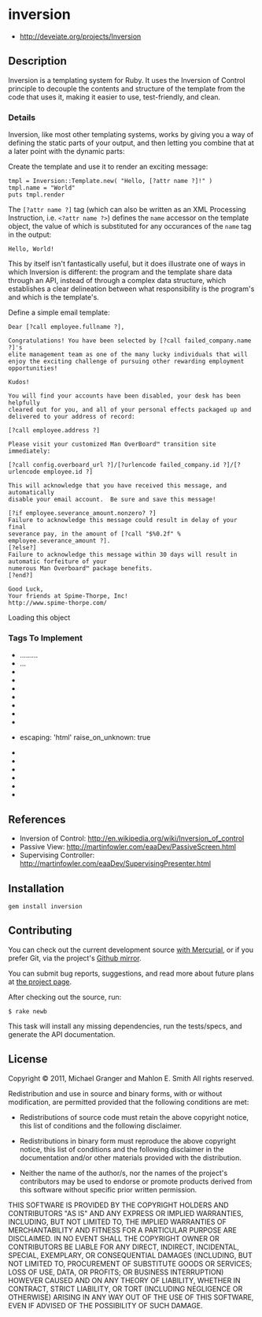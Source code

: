 # inversion

* http://deveiate.org/projects/Inversion


## Description

Inversion is a templating system for Ruby. It uses the Inversion of Control
principle to decouple the contents and structure of the template from the 
code that uses it, making it easier to use, test-friendly, and clean.


### Details

Inversion, like most other templating systems, works by giving you a way of defining the static parts of your output, and then letting you combine that at a later point with the dynamic parts:

Create the template and use it to render an exciting message:

	tmpl = Inversion::Template.new( "Hello, [?attr name ?]!" )
	tmpl.name = "World"
	puts tmpl.render

The `[?attr name ?]` tag (which can also be written as an XML Processing Instruction, i.e. `<?attr name ?>`) defines the `name` accessor on the template object, the value of which is substituted for any occurances of the `name` tag in the output:

    Hello, World!

This by itself isn't fantastically useful, but it does illustrate one of ways in which Inversion is different: the program and the template share data through an API, instead of through a complex data structure, which establishes a clear delineation between what responsibility is the program's and which is the template's. 

Define a simple email template:

	Dear [?call employee.fullname ?],
	
	Congratulations! You have been selected by [?call failed_company.name ?]'s
	elite management team as one of the many lucky individuals that will
	enjoy the exciting challenge of pursuing other rewarding employment
	opportunities!
	
	Kudos!
	
	You will find your accounts have been disabled, your desk has been helpfully 
	cleared out for you, and all of your personal effects packaged up and
	delivered to your address of record:
	
	[?call employee.address ?]
	
	Please visit your customized Man OverBoard™ transition site immediately:
	
	[?call config.overboard_url ?]/[?urlencode failed_company.id ?]/[?urlencode employee.id ?]
	
	This will acknowledge that you have received this message, and automatically 
	disable your email account.  Be sure and save this message!

	[?if employee.severance_amount.nonzero? ?]
	Failure to acknowledge this message could result in delay of your final 
	severance pay, in the amount of [?call "$%0.2f" % employee.severance_amount ?].
	[?else?]
	Failure to acknowledge this message within 30 days will result in automatic forfeiture of your
	numerous Man Overboard™ package benefits.
	[?end?]
		
	Good Luck,
	Your friends at Spime-Thorpe, Inc!
	http://www.spime-thorpe.com/

Loading this object 


### Tags To Implement

* <?if «conditional expression» ?>…<?elsif «conditional expression» ?>…<?else?>…<?end?>
* <?comment?>…<?end?>
* <?escape «attr/methodchain» ?>
* <?for «Enumerable attr/methodchain» ?>

  <?for obj, i in attr.each_with_index ?>
  <?end?>

* <?pp «attr/methodchain» ?>
* <?prettyprint «attr/methodchain» ?>
* <?timedelta «attr/methodchain» ?>
* <?unless «conditional expression» ?>
* <?urlencode «attr/methodchain» ?>

* <?config?>
  escaping: 'html'
  raise_on_unknown: true
  <?end ?>
* <?export «attr» ?>
* <?import «attr» ?>
* <?include «template path» ?>
* <?render «attr/methodchain» USING «template path» ?>
* <?yield ?>

* <?set  ?>



## References

* Inversion of Control: http://en.wikipedia.org/wiki/Inversion_of_control
* Passive View: http://martinfowler.com/eaaDev/PassiveScreen.html
* Supervising Controller: http://martinfowler.com/eaaDev/SupervisingPresenter.html


## Installation

    gem install inversion


## Contributing

You can check out the current development source [with Mercurial][hgrepo], or
if you prefer Git, via the project's [Github mirror][gitmirror].

You can submit bug reports, suggestions, and read more about future plans at
[the project page][projectpage].

After checking out the source, run:

	$ rake newb

This task will install any missing dependencies, run the tests/specs,
and generate the API documentation.


## License

Copyright © 2011, Michael Granger and Mahlon E. Smith
All rights reserved.

Redistribution and use in source and binary forms, with or without
modification, are permitted provided that the following conditions are met:

* Redistributions of source code must retain the above copyright notice,
  this list of conditions and the following disclaimer.

* Redistributions in binary form must reproduce the above copyright notice,
  this list of conditions and the following disclaimer in the documentation
  and/or other materials provided with the distribution.

* Neither the name of the author/s, nor the names of the project's
  contributors may be used to endorse or promote products derived from this
  software without specific prior written permission.

THIS SOFTWARE IS PROVIDED BY THE COPYRIGHT HOLDERS AND CONTRIBUTORS "AS IS"
AND ANY EXPRESS OR IMPLIED WARRANTIES, INCLUDING, BUT NOT LIMITED TO, THE
IMPLIED WARRANTIES OF MERCHANTABILITY AND FITNESS FOR A PARTICULAR PURPOSE ARE
DISCLAIMED. IN NO EVENT SHALL THE COPYRIGHT OWNER OR CONTRIBUTORS BE LIABLE
FOR ANY DIRECT, INDIRECT, INCIDENTAL, SPECIAL, EXEMPLARY, OR CONSEQUENTIAL
DAMAGES (INCLUDING, BUT NOT LIMITED TO, PROCUREMENT OF SUBSTITUTE GOODS OR
SERVICES; LOSS OF USE, DATA, OR PROFITS; OR BUSINESS INTERRUPTION) HOWEVER
CAUSED AND ON ANY THEORY OF LIABILITY, WHETHER IN CONTRACT, STRICT LIABILITY,
OR TORT (INCLUDING NEGLIGENCE OR OTHERWISE) ARISING IN ANY WAY OUT OF THE USE
OF THIS SOFTWARE, EVEN IF ADVISED OF THE POSSIBILITY OF SUCH DAMAGE.


[hgrepo]: http://repo.deveiate.org/Inversion
[gitmirror]: git://github.com/ged/Inversion.git
[projectpage]: http://deveiate.org/projects/Inversion


